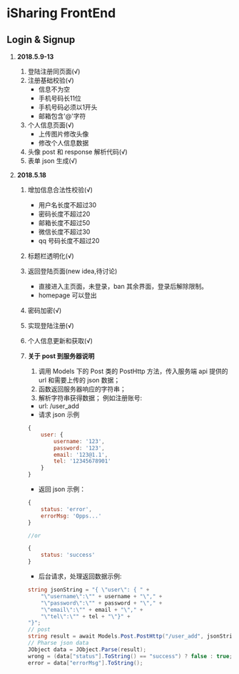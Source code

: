 # iSharing FrontEnd

## Login & Signup

1. **2018.5.9-13**
    1. 登陆注册同页面(√)
    1. 注册基础校验(√)
        - 信息不为空
        - 手机号码长11位
        - 手机号码必须以1开头
        - 邮箱包含'@'字符
    1. 个人信息页面(√)
        - 上传图片修改头像
        - 修改个人信息数据
    1. 头像 post 和 response 解析代码(√)
    1. 表单 json 生成(√)

1. **2018.5.18**
    1. 增加信息合法性校验(√)
        - 用户名长度不超过30
        - 密码长度不超过20
        - 邮箱长度不超过50
        - 微信长度不超过30
        - qq 号码长度不超过20
    1. 标题栏透明化(√)
    1. 返回登陆页面(new idea,待讨论)
        - 直接进入主页面，未登录，ban 其余界面，登录后解除限制。
        - homepage 可以登出
    1. 密码加密(√)
    1. 实现登陆注册(√)
    1. 个人信息更新和获取(√)
    1. **关于 post 到服务器说明**
        1. 调用 Models 下的 Post 类的 PostHttp 方法，传入服务端 api 提供的 url 和需要上传的 json 数据；
        1. 函数返回服务器响应的字符串；
        1. 解析字符串获得数据；
        例如注册账号:

        - url: /user_add
        - 请求 json 示例
        ```js
        {
            user: {
                username: '123',
                password: '123',
                email: '123@1.1',
                tel: '12345678901'
            }
        }
        ```
        - 返回 json 示例：

        ```js
        {
            status: 'error',
            errorMsg: 'Opps...'
        }

        //or

        {
            status: 'success'
        }
        ```

        - 后台请求，处理返回数据示例:

        ```cs
        string jsonString = "{ \"user\": { " +
            "\"username\":\"" + username + "\"," +
            "\"password\":\"" + password + "\"," +
            "\"email\":\"" + email + "\"," +
            "\"tel\":\"" + tel + "\"}" +
        "}";
        // post
        string result = await Models.Post.PostHttp("/user_add", jsonString);
        // Pharse json data
        JObject data = JObject.Parse(result);
        wrong = (data["status"].ToString() == "success") ? false : true;
        error = data["errorMsg"].ToString();
        ```